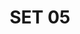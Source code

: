 ---
layout: default
categories: label-set
title: SET 05
img1: /files/label-05/label.jpg
download: /files/label-05/label-05.zip
---